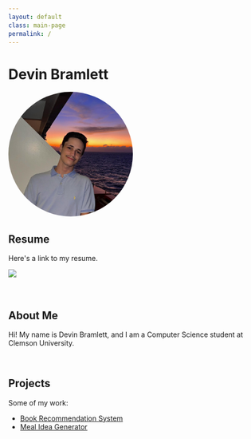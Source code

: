 ```yaml
---
layout: default
class: main-page
permalink: /
---
```


# **Devin Bramlett**

<img src="sexydev.jpg" alt="Circular Photo" style="border-radius: 50%; width: 250px; height: 250px; object-fit: cover;">

## Resume
Here's a link to my resume.

[//]: # (I got rid of center so that it will be aligned left)
[//]: # (The target="_blank" is to open the link in a new tab)
<div align="left">
    <a href="https://docs.google.com/document/d/1gLyUIw3TKcWr22TKjy8_VwMQVmGr9y8ykJOBIJSFbQ8/edit?tab=t.0#heading=h.x8fm1uorkbaw" target="_blank">
        <img src="https://img.shields.io/badge/Devin's%20Resume-blue">
    </a>
</div>

[//]: # (this is to add space)
<br style="line-height: 2em;">

## About Me
Hi! My name is Devin Bramlett, and I am a Computer Science student at Clemson University.

[//]: # (this is to add space)
<br style="line-height: 2em;">

## Projects
Some of my work:

- [Book Recommendation System](recommendation.md)
- [Meal Idea Generator](meal.md)
